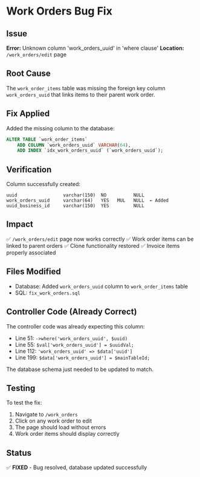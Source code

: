 # Work Orders Bug Fix

## Issue
**Error:** Unknown column 'work_orders_uuid' in 'where clause'
**Location:** `/work_orders/edit` page

## Root Cause
The `work_order_items` table was missing the foreign key column `work_orders_uuid` that links items to their parent work order.

## Fix Applied
Added the missing column to the database:

```sql
ALTER TABLE `work_order_items`
    ADD COLUMN `work_orders_uuid` VARCHAR(64),
    ADD INDEX `idx_work_orders_uuid` (`work_orders_uuid`);
```

## Verification
Column successfully created:
```
uuid                 varchar(150)  NO          NULL
work_orders_uuid     varchar(64)   YES   MUL   NULL  ← Added
uuid_business_id     varchar(150)  YES         NULL
```

## Impact
✅ `/work_orders/edit` page now works correctly
✅ Work order items can be linked to parent orders
✅ Clone functionality restored
✅ Invoice items properly associated

## Files Modified
- Database: Added `work_orders_uuid` column to `work_order_items` table
- SQL: `fix_work_orders.sql`

## Controller Code (Already Correct)
The controller code was already expecting this column:
- Line 51: `->where('work_orders_uuid', $uuid)`
- Line 55: `$val['work_orders_uuid'] = $uuidVal;`
- Line 112: `'work_orders_uuid' => $data['uuid']`
- Line 199: `$data['work_orders_uuid'] = $mainTableId;`

The database schema just needed to be updated to match.

## Testing
To test the fix:
1. Navigate to `/work_orders`
2. Click on any work order to edit
3. The page should load without errors
4. Work order items should display correctly

## Status
✅ **FIXED** - Bug resolved, database updated successfully
